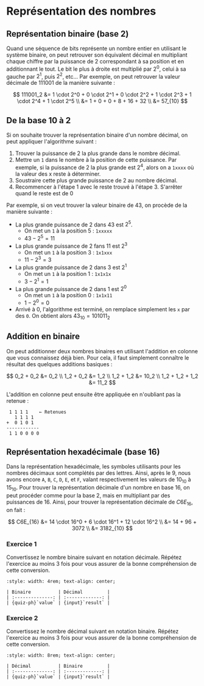 # Représentation des nombres

## Représentation binaire (base 2)
Quand une séquence de bits représente un nombre entier en utilisant le système binaire, on peut retrouver son équivalent décimal en multipliant chaque chiffre par la puissance de 2 correspondant à sa position et en additionnant le tout. Le bit le plus à droite est multiplié par $2^0$, celui à sa gauche par $2^1$, puis $2^2$, etc... Par exemple, on peut retrouver la valeur décimale de 111001 de la manière suivante :

$$
111001_2 &= 1 \cdot 2^0 + 0 \cdot 2^1 + 0 \cdot 2^2 + 1 \cdot 2^3 + 1 \cdot 2^4 + 1 \cdot 2^5 \\
         &= 1 + 0 + 0 + 8 + 16 + 32 \\
         &= 57_{10}
$$

## De la base 10 à 2
Si on souhaite trouver la représentation binaire d'un nombre décimal, on peut appliquer l'algorithme suivant :

1) Trouver la puissance de 2 la plus grande dans le nombre décimal.
2) Mettre un `1` dans le nombre à la position de cette puissance. Par exemple, si la puissance de 2 la plus grande est $2^4$, alors on a `1xxxx` où la valeur des x reste à déterminer.
3) Soustraire cette plus grande puissance de 2 au nombre décimal.
4) Recommencer à l'étape 1 avec le reste trouvé à l'étape 3. S'arrêter quand le reste est de 0

 Par exemple, si on veut trouver la valeur binaire de $43$, on procède de la manière suivante :

- La plus grande puissance de 2 dans $43$ est $2^5$.
  - On met un `1` à la position 5 : `1xxxxx`
  - $43 - 2^5 = 11$
- La plus grande puissance de 2 fans $11$ est $2^3$
  - On met un `1` à la position 3 : `1x1xxx`
  - $11 - 2^3 = 3$
- La plus grande puissance de 2 dans $3$ est $2^1$
  - On met un `1` à la position 1 : `1x1x1x`
  - $3 - 2^1 = 1$
- La plus grande puissance de 2 dans $1$ est $2^0$
  - On met un `1` à la position 0 : `1x1x11`
  - $1 - 2^0 = 0$
- Arrivé à $0$, l'algorithme est terminé, on remplace simplement les `x` par des `0`. On obtient alors $43_{10} = 101011_2$

## Addition en binaire
On peut additionner deux nombres binaires en utilisant l'addition en colonne que vous connaissez déjà bien. Pour cela, il faut simplement connaître le résultat des quelques additions basiques :

$$
      0_2 + 0_2 &= 0_2 \\
      1_2 + 0_2 &= 1_2 \\
      1_2 + 1_2 &= 10_2 \\
1_2 + 1_2 + 1_2 &= 11_2
$$

L'addition en colonne peut ensuite être appliquée en n'oubliant pas la retenue :

```
 1 1 1 1    ← Retenues
   1 1 1 1
+  0 1 0 1
------------
 1 1 0 0 0 0
```

## Représentation hexadécimale (base 16)
Dans la représentation hexadécimale, les symboles utilisants pour les nombres décimaux sont complétés par des lettres. Ainsi, après le $9$, nous avons encore `A`, `B`, `C`, `D`, `E`, et `F`, valant respectivement les valeurs de $10_{10}$ à $15_{10}$. Pour trouver la représentation décimale d'un nombre en base 16, on peut procéder comme pour la base 2, mais en multipliant par des puissances de 16. Ainsi, pour trouver la représentation décimale de $C6E_{16}$, on fait :

$$
C6E_{16} &= 14 \cdot 16^0 + 6 \cdot 16^1 + 12 \cdot 16^2 \\
         &= 14 + 96 + 3072 \\
         &= 3182_{10}
$$

### Exercice 1

<script type="module">
const [core, quiz] = await tdoc.imports('tdoc/core.js', 'tdoc/quiz.js');
const debug = false;

function conversion(fromRadix, toRadix, min, max) {
    return () => {
        const v = core.randomInt(min, max);
        const solution = core.toRadix(v, toRadix);
        if (debug) console.log(solution);
        return {
            v,
            equal(other) { return v === other.v; },
            history: (max - min + 1) / 2,

            value(ph) { ph.textContent = `${core.toRadix(v, fromRadix)}`; },
            result(args) { args.ok = args.answer.trim() === solution; },
        };
    };
}

quiz.generator('bin2dec', conversion(2, 10, 17, 511));
quiz.generator('dec2bin', conversion(10, 2, 17, 511));
</script>

Convertissez le nombre binaire suivant en notation décimale. Répétez l'exercice au moins 3 fois pour vous assurer de la bonne compréhension de cette conversion.

```{role} input(quiz-input)
:style: width: 4rem; text-align: center;
```

```{quiz} table bin2dec
| Binaire          | Décimal         |
| :--------------: | :-------------: |
| {quiz-ph}`value` | {input}`result` |
```

### Exercice 2
Convertissez le nombre décimal suivant en notation binaire. Répétez l'exercice au moins 3 fois pour vous assurer de la bonne compréhension de cette conversion.

```{role} input(quiz-input)
:style: width: 8rem; text-align: center;
```

```{quiz} table dec2bin
| Décimal          | Binaire         |
| :--------------: | :-------------: |
| {quiz-ph}`value` | {input}`result` |
```
